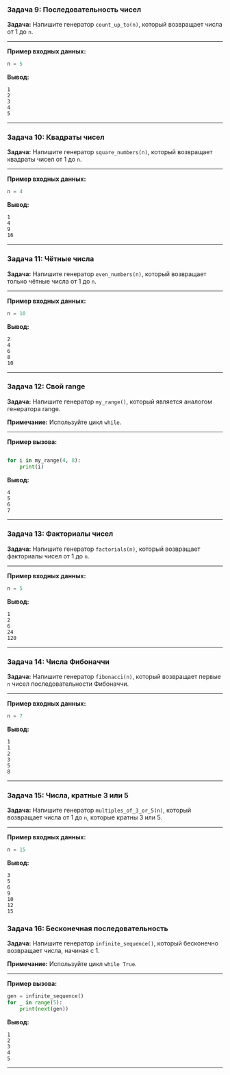 ### Задача 9: Последовательность чисел

**Задача:** Напишите генератор `count_up_to(n)`, который возвращает числа от 1 до `n`.

-----
**Пример входных данных:**

```python
n = 5
```

**Вывод:**

```terminal
1
2
3
4
5
```

---

### Задача 10: Квадраты чисел

**Задача:** Напишите генератор `square_numbers(n)`, который возвращает квадраты чисел от 1 до `n`.

-----
**Пример входных данных:**

```python
n = 4
```

**Вывод:**

```terminal
1
4
9
16
```

---

### Задача 11: Чётные числа

**Задача:** Напишите генератор `even_numbers(n)`, который возвращает только чётные числа от 1 до `n`.

-----
**Пример входных данных:**

```python
n = 10
```

**Вывод:**

```terminal
2
4
6
8
10
```

---

### Задача 12: Свой range

**Задача:** Напишите генератор `my_range()`, который является аналогом генератора range.

**Примечание:** Используйте цикл `while`.

-----
**Пример вызова:**

```python

for i in my_range(4, 8):
    print(i)
```

**Вывод:**

```terminal
4
5
6
7
```

---

### Задача 13: Факториалы чисел

**Задача:** Напишите генератор `factorials(n)`, который возвращает факториалы чисел от 1 до `n`.

-----
**Пример входных данных:**

```python
n = 5
```

**Вывод:**

```terminal
1
2
6
24
120
```

---

### Задача 14: Числа Фибоначчи

**Задача:** Напишите генератор `fibonacci(n)`, который возвращает первые `n` чисел последовательности Фибоначчи.

-----
**Пример входных данных:**

```python
n = 7
```

**Вывод:**

```terminal
1
1
2
3
5
8
```

---

### Задача 15: Числа, кратные 3 или 5

**Задача:** Напишите генератор `multiples_of_3_or_5(n)`, который возвращает числа от 1 до `n`, которые кратны 3 или 5.

-----
**Пример входных данных:**

```python
n = 15
```

**Вывод:**

```terminal
3
5
6
9
10
12
15
```

### Задача 16: Бесконечная последовательность

**Задача:** Напишите генератор `infinite_sequence()`, который бесконечно возвращает числа, начиная с 1.

**Примечание:** Используйте цикл `while True`.

-----
**Пример вызова:**

```python
gen = infinite_sequence()
for _ in range(5):
    print(next(gen))
```

**Вывод:**

```terminal
1
2
3
4
5
```

---